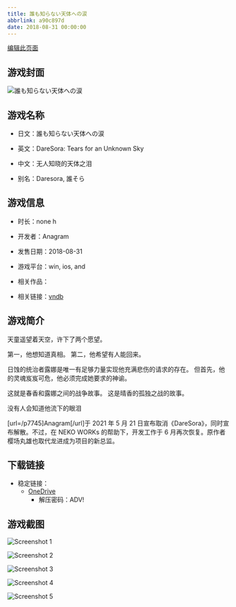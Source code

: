 ```yaml
---
title: 誰も知らない天体への涙
abbrlink: a90c897d
date: 2018-08-31 00:00:00
---
```

[编辑此页面](https://github.com/ACG-3/ADV3-source/blob/main/source/_posts/games/%E8%AA%B0%E3%82%82%E7%9F%A5%E3%82%89%E3%81%AA%E3%81%84%E5%A4%A9%E4%BD%93%E3%81%B8%E3%81%AE%E6%B6%99.md)

## 游戏封面

![誰も知らない天体への涙](https://pan.timero.xyz/onedrive/img_lib_001/%E8%AA%B0%E3%82%82%E7%9F%A5%E3%82%89%E3%81%AA%E3%81%84%E5%A4%A9%E4%BD%93%E3%81%B8%E3%81%AE%E6%B6%99_cover.avif)


## 游戏名称

- 日文：誰も知らない天体への涙
- 英文：DareSora: Tears for an Unknown Sky
- 中文：无人知晓的天体之泪

- 别名：Daresora, 誰そら


## 游戏信息

- 时长：none h
- 开发者：Anagram
- 发售日期：2018-08-31
- 游戏平台：win, ios, and
- 相关作品：

- 相关链接：[vndb](https://vndb.org/v23072)


## 游戏简介

天童遥望着天空，许下了两个愿望。

第一，他想知道真相。
第二，他希望有人能回来。

日蚀的统治者露娜是唯一有足够力量实现他充满悲伤的请求的存在。
但首先，他的灵魂岌岌可危，他必须完成她要求的神谕。

这就是春香和露娜之间的战争故事。
这是晴香的孤独之战的故事。

没有人会知道他流下的眼泪



[url=/p7745]Anagram[/url]于 2021 年 5 月 21 日宣布取消《DareSora》，同时宣布解散。不过，在 NEKO WORKs 的帮助下，开发工作于 6 月再次恢复。原作者樱场丸雄也取代龙进成为项目的新总监。


## 下载链接

- 稳定链接：
    - [OneDrive](https://pan.timero.xyz/onedrive/adv_lib_001/%E8%AA%B0%E3%82%82%E7%9F%A5%E3%82%89%E3%81%AA%E3%81%84%E5%A4%A9%E4%BD%93%E3%81%B8%E3%81%AE%E6%B6%99)
        - 解压密码：ADV!



## 游戏截图


![Screenshot 1](https://pan.timero.xyz/onedrive/img_lib_001/%E8%AA%B0%E3%82%82%E7%9F%A5%E3%82%89%E3%81%AA%E3%81%84%E5%A4%A9%E4%BD%93%E3%81%B8%E3%81%AE%E6%B6%99_Screenshot_1.avif)

![Screenshot 2](https://pan.timero.xyz/onedrive/img_lib_001/%E8%AA%B0%E3%82%82%E7%9F%A5%E3%82%89%E3%81%AA%E3%81%84%E5%A4%A9%E4%BD%93%E3%81%B8%E3%81%AE%E6%B6%99_Screenshot_2.avif)

![Screenshot 3](https://pan.timero.xyz/onedrive/img_lib_001/%E8%AA%B0%E3%82%82%E7%9F%A5%E3%82%89%E3%81%AA%E3%81%84%E5%A4%A9%E4%BD%93%E3%81%B8%E3%81%AE%E6%B6%99_Screenshot_3.avif)

![Screenshot 4](https://pan.timero.xyz/onedrive/img_lib_001/%E8%AA%B0%E3%82%82%E7%9F%A5%E3%82%89%E3%81%AA%E3%81%84%E5%A4%A9%E4%BD%93%E3%81%B8%E3%81%AE%E6%B6%99_Screenshot_4.avif)

![Screenshot 5](https://pan.timero.xyz/onedrive/img_lib_001/%E8%AA%B0%E3%82%82%E7%9F%A5%E3%82%89%E3%81%AA%E3%81%84%E5%A4%A9%E4%BD%93%E3%81%B8%E3%81%AE%E6%B6%99_Screenshot_5.avif)

